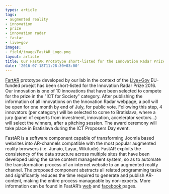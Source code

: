 ```yaml
---
types: article
tags:
- augmented reality
- innovation
- prize
- innovation radar
- fastar
- live+gov
images:
- field/image/FastAR_Logo.png
layout: article
title: Our FastAR Prototype short-listed for the Innovation Radar Prize 2016
date: '2016-07-18T11:28:30+03:00'
---
```

<p><a href="http://arexporter.mklab.iti.gr/">FartAR</a>&nbsp;prototype developed by our lab in the context of the <a href="http://liveandgov.eu/">Live+Gov</a> EU-funded proejct has been short-listed for the Innovation Radar Prize 2016. Our innovation is one of 10 innovations that have been selected to compete for the prize in the "ICT for Society" category. After publishing the information of all innovations on the Innovation Radar webpage, a poll will be open for one month by end of July, for public vote. Following this step, 4 innovators (per category) will be selected to come to Bratislava, where a jury (panel of experts from investment, innovation, accelerator sectors...) will select the winners, after a pitching session. The award ceremony will take place in Bratislava during the ICT Proposers Day event.</p>
<p>FastAR is a software component capable of transforming Joomla based websites into AR-channels compatible with the most popular augmented reality browsers (i.e. Junaio, Layar, Wikitude). FastAR exploits the consistency of the data structure across multiple sites that have been developed using the same content management system, so as to automate the transformation process of an internet website to an augmented reality channel. The proposed component abstracts all related programming tasks and significantly reduces the time required to generate and publish AR-content, making the entire process manageable by non-experts. More information can be found in FastAR’s <a href="http://arexporter.mklab.iti.gr/">web</a>&nbsp;and <a href="https://www.facebook.com/fastarexporter/?fref=ts">facebook&nbsp;</a>pages.</p>
